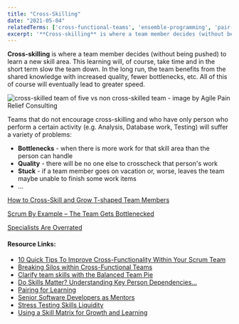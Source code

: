 ```yaml
---
title: "Cross-Skilling"
date: "2021-05-04"
relatedTerms: ['cross-functional-teams', 'ensemble-programming', 'pair-programming', 'work-in-progress']
excerpt: '**Cross-skilling** is where a team member decides (without being pushed) to learn a new'
---
```


**Cross-skilling** is where a team member decides (without being pushed) to learn a new skill area. This learning will, of course, take time and in the short term slow the team down. In the long run, the team benefits from the shared knowledge with increased quality, fewer bottlenecks, etc. All of this of course will eventually lead to greater speed.

![cross-skilled team of five vs non cross-skilled team - image by Agile Pain Relief Consulting](src/content/glossary/cross-skilling/images/Cross-skilled-Team-of-5.jpg)

Teams that do not encourage cross-skilling and who have only person who perform a certain activity (e.g. Analysis, Database work, Testing) will suffer a variety of problems:

- **Bottlenecks** - when there is more work for that skill area than the person can handle
- **Quality** - there will be no one else to crosscheck that person's work
- **Stuck** - if a team member goes on vacation or, worse, leaves the team maybe unable to finish some work items
- ...

[How to Cross-Skill and Grow T-shaped Team Members](/blog/how-to-cross-skill-and-grow-t-shaped-team-members.html)

[Scrum By Example – The Team Gets Bottlenecked](/blog/scrummaster-tales-the-team-gets-bottlenecked.html)

[Specialists Are Overrated](/blog/specialists-are-overrated.html)

#### Resource Links:

- [10 Quick Tips To Improve Cross-Functionality Within Your Scrum Team](https://medium.com/the-liberators/10-quick-tips-to-improve-cross-functionality-within-your-scrum-team-6c6822f5e371)
- [Breaking Silos within Cross-Functional Teams](https://www.infoq.com/presentations/spreading-skills-scrum/)
- [Clarify team skills with the Balanced Team Pie](https://intelleto.com/2013/11/12/balanced-team-pie/)
- [Do Skills Matter? Understanding Key Person Dependencies…](https://rgalen.com/agile-training-news/2018/12/11/do-skills-matter-understanding-key-person-dependencies)
- [Pairing for Learning](https://www.infoq.com/news/2018/02/pairing-learning/)
- [Senior Software Developers as Mentors](https://www.leadingagile.com/2018/02/senior-software-developers-mentors/)
- [Stress Testing Skills Liquidity](https://theitriskmanager.com/2020/03/)
- [Using a Skill Matrix for Growth and Learning](https://www.infoq.com/news/2016/12/skill-matrix-teams/)

